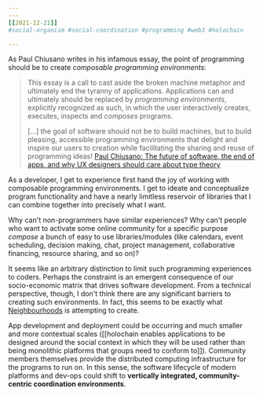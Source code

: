 ```yaml
---
---
[[2021-12-21]]
#social-organism #social-coordination #programming #web3 #holochain 

---
```

As Paul Chiusano writes in his infamous essay, the point of programming should be to create *composable programming environments*:
  
> This essay is a call to cast aside the broken machine metaphor and ultimately end the tyranny of applications. Applications can and ultimately should be replaced by _programming environments_, explicitly recognized as such, in which the user interactively creates, executes, inspects and _composes_ programs.
> 
> [...] the goal of software should not be to build machines, but to build pleasing, accessible programming environments that delight and inspire our users to creation while facilitating the sharing and reuse of programming ideas!
> [Paul Chiusano: The future of software, the end of apps, and why UX designers should care about type theory](https://pchiusano.github.io/2013-05-22/future-of-software.html)  

As a developer, I get to experience first hand the joy of working with composable programming environments. I get to ideate and conceptualize program functionality and have a nearly limitless reservoir of libraries that I can combine together into precisely what I want. 

Why can't non-programmers have similar experiences? Why can't people who want to activate some online community for a specific purpose *compose* a bunch of easy to use libraries/modules (like calendars, event scheduling, decision making, chat, project management, collaborative financing, resource sharing, and so on)?

It seems like an arbitrary distinction to limit such programming experiences to coders. Perhaps the constraint is an emergent consequence of our socio-economic matrix that drives software development. From a technical perspective, though, I don't think there are any significant barriers to creating such environments. In fact, this seems to be exactly what [Neighbourhoods](https://docs.neighbourhoods.network/) is attempting to create.

App development and deployment could be occurring and much smaller and more contextual scales ([[holochain enables applications to be designed around the social context in which they will be used rather than being monolithic platforms that groups need to conform to]]). Community members themselves provide the distributed computing infrastructure for the programs to run on. In this sense, the software lifecycle of modern platforms and dev-ops could shift to **vertically integrated, community-centric coordination environments**.